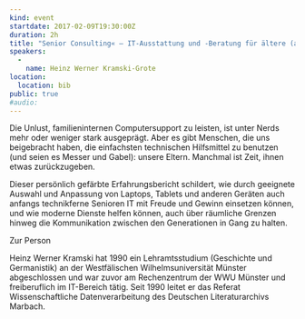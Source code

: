 ```yaml
---
kind: event
startdate: 2017-02-09T19:30:00Z
duration: 2h
title: "Senior Consulting« ‒ IT-Ausstattung und -Beratung für ältere (auch technikferne) Menschen"
speakers:
  -
    name: Heinz Werner Kramski-Grote
location:
  location: bib
public: true
#audio:
---
```

Die Unlust, familieninternen Computersupport zu leisten, ist unter Nerds mehr oder weniger stark ausgeprägt. Aber es gibt Menschen, die uns beigebracht haben, die einfachsten technischen Hilfsmittel zu benutzen (und seien es Messer und Gabel): unsere Eltern. Manchmal ist Zeit, ihnen etwas zurückzugeben.

Dieser persönlich gefärbte Erfahrungsbericht schildert, wie durch geeignete Auswahl und Anpassung von Laptops, Tablets und anderen Geräten auch anfangs technikferne Senioren IT mit Freude und Gewinn einsetzen können, und wie moderne Dienste helfen können, auch über räumliche Grenzen hinweg die Kommunikation zwischen den Generationen in Gang zu halten. 

Zur Person

Heinz Werner Kramski hat 1990 ein Lehramtsstudium (Geschichte und Germanistik) an der Westfälischen Wilhelmsuniversität Münster abgeschlossen und war zuvor am Rechenzentrum der WWU Münster und freiberuflich im IT-Bereich tätig. Seit 1990 leitet er das Referat Wissenschaftliche Datenverarbeitung des Deutschen Literaturarchivs Marbach. 
